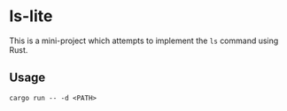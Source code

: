 # ls-lite

This is a mini-project which attempts to implement the `ls` command using Rust.

## Usage
`cargo run -- -d <PATH>`
